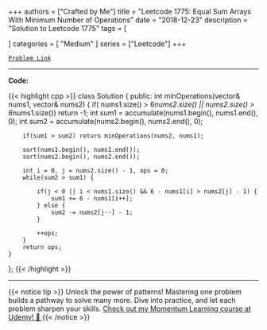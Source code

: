 
+++
authors = ["Crafted by Me"]
title = "Leetcode 1775: Equal Sum Arrays With Minimum Number of Operations"
date = "2018-12-23"
description = "Solution to Leetcode 1775"
tags = [
    
]
categories = [
    "Medium"
]
series = ["Leetcode"]
+++



[`Problem Link`](https://leetcode.com/problems/equal-sum-arrays-with-minimum-number-of-operations/description/)

---

**Code:**

{{< highlight cpp >}}
class Solution {
public:
    int minOperations(vector<int>& nums1, vector<int>& nums2) {
        if( nums1.size() > 6*nums2.size() || 
            nums2.size() > 6*nums1.size())
            return -1;
        int sum1 = accumulate(nums1.begin(), nums1.end(), 0);
        int sum2 = accumulate(nums2.begin(), nums2.end(), 0);

        if(sum1 > sum2) return minOperations(nums2, nums1);

        sort(nums1.begin(), nums1.end());
        sort(nums2.begin(), nums2.end());

        int i = 0, j = nums2.size() - 1, ops = 0;
        while(sum2 > sum1) {

            if(j < 0 || i < nums1.size() && 6 - nums1[i] > nums2[j] - 1) {
                sum1 += 6 - nums1[i++];
            } else {
                sum2 -= nums2[j--] - 1;
            }

            ++ops;
        }
        return ops;
    }
};
{{< /highlight >}}


---


{{< notice tip >}}
Unlock the power of patterns! Mastering one problem builds a pathway to solve many more. Dive into practice, and let each problem sharpen your skills. [Check out my Momentum Learning course at Udemy! 🚀 ](https://www.udemy.com/course/algorithms-and-data-structures-in-cpp/)
{{< /notice >}}

